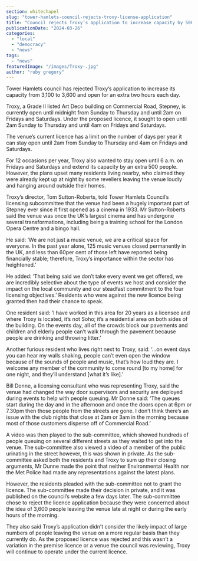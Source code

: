 ```yaml
---
section: whitechapel
slug: "tower-hamlets-council-rejects-troxy-license-application"
title: "Council rejects Troxy’s application to increase capacity by 500 people"
publicationDate: "2024-03-26"
categories: 
  - "local"
  - "democracy"
  - "news"
tags: 
  - "news"
featuredImage: "/images/Troxy-.jpg"
author: "ruby gregory"
---
```


Tower Hamlets council has rejected Troxy’s application to increase its capacity from 3,100 to 3,600 and open for an extra two hours each day.

Troxy, a Grade II listed Art Deco building on Commercial Road, Stepney, is currently open until midnight from Sunday to Thursday and until 2am on Fridays and Saturdays. Under the proposed licence, it sought to open until 2am Sunday to Thursday and until 4am on Fridays and Saturdays. 

The venue’s current licence has a limit on the number of days per year it can stay open until 2am from Sunday to Thursday and 4am on Fridays and Saturdays.

For 12 occasions per year, Troxy also wanted to stay open until 6 a.m. on Fridays and Saturdays and extend its capacity by an extra 500 people. However, the plans upset many residents living nearby, who claimed they were already kept up at night by some revellers leaving the venue loudly and hanging around outside their homes.

Troxy’s director, Tom Sutton-Roberts, told Tower Hamlets Council’s licensing subcommittee that the venue had been a hugely important part of Stepney ever since it first opened as a cinema in 1933. Mr Sutton-Roberts said the venue was once the UK’s largest cinema and has undergone several transformations, including being a training school for the London Opera Centre and a bingo hall.

He said: ‘We are not just a music venue, we are a critical space for everyone. In the past year alone, 125 music venues closed permanently in the UK, and less than 60per cent of those left have reported being financially stable; therefore, Troxy’s importance within the sector has heightened.’

He added: ‘That being said we don’t take every event we get offered, we are incredibly selective about the type of events we host and consider the impact on the local community and our steadfast commitment to the four licensing objectives.’ Residents who were against the new licence being granted then had their chance to speak.

One resident said: ‘I have worked in this area for 20 years as a licensee and where Troxy is located, it’s not Soho; it’s a residential area on both sides of the building. On the events day, all of the crowds block our pavements and children and elderly people can’t walk through the pavement because people are drinking and throwing litter.’

Another furious resident who lives right next to Troxy, said: ‘…on event days you can hear my walls shaking, people can’t even open the window because of the sounds of people and music, that’s how loud they are. I welcome any member of the community to come round \[to my home\] for one night, and they’ll understand \[what it’s like\].’

Bill Donne, a licensing consultant who was representing Troxy, said the venue had changed the way door supervisors and security are deployed during events to help with people queuing. Mr Donne said: ‘The queues start during the day and in the afternoon and once the doors open at 6pm or 7.30pm then those people from the streets are gone. I don’t think there’s an issue with the club nights that close at 2am or 3am in the morning because most of those customers disperse off of Commercial Road.’

A video was then played to the sub-committee, which showed hundreds of people queuing on several different streets as they waited to get into the venue. The sub-committee also viewed a video of a member of the public urinating in the street however, this was shown in private. As the sub-committee asked both the residents and Troxy to sum up their closing arguments, Mr Dunne made the point that neither Environmental Health nor the Met Police had made any representations against the latest plans.

However, the residents pleaded with the sub-committee not to grant the licence. The sub-committee made their decision in private, and it was published on the council’s website a few days later. The sub-committee chose to reject the licence application because they were concerned about the idea of 3,600 people leaving the venue late at night or during the early hours of the morning.

They also said Troxy’s application didn’t consider the likely impact of large numbers of people leaving the venue on a more regular basis than they currently do. As the proposed licence was rejected and this wasn’t a variation in the premise licence or a venue the council was reviewing, Troxy will continue to operate under the current licence.

